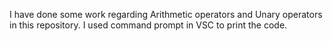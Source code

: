 I have done some work regarding Arithmetic operators and Unary operators in this repository. I used command prompt in VSC to print the code.

